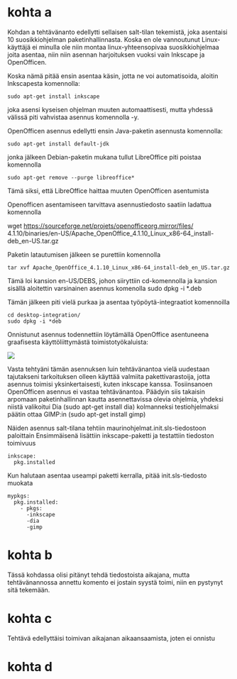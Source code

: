 # kohta a

Kohdan a tehtävänanto edellytti sellaisen salt-tilan tekemistä, joka 
asentaisi 10 suosikkiohjelman paketinhallinnasta. Koska en ole vannoutunut Linux-käyttäjä
ei minulla ole niin montaa linux-yhteensopivaa suosikkiohjelmaa joita asentaa, niin 
niin asennan harjoituksen vuoksi vain Inkscape ja OpenOfficen.

Koska nämä pitää ensin asentaa käsin, jotta ne voi automatisoida, aloitin Inkscapesta 
komennolla:

	sudo apt-get install inkscape
	
joka asensi kyseisen ohjelman muuten automaattisesti, mutta yhdessä välissä piti 
vahvistaa asennus komennolla -y.

OpenOfficen asennus edellytti ensin Java-paketin asennusta komennolla:

	sudo apt-get install default-jdk
	
jonka jälkeen Debian-paketin mukana tullut LibreOffice piti poistaa komennolla 

	sudo apt-get remove --purge libreoffice*
	
Tämä siksi, että LibreOffice haittaa muuten OpenOfficen asentumista

Openofficen asentamiseen tarvittava asennustiedosto saatiin ladattua komennolla

wget https://sourceforge.net/projets/openofficeorg.mirror/files/
4.1.10/binaries/en-US/Apache_OpenOffice_4.1.10_Linux_x86-64_install-deb_en-US.tar.gz

Paketin latautumisen jälkeen se purettiin komennolla

	tar xvf Apache_OpenOffice_4.1.10_Linux_x86-64_install-deb_en_US.tar.gz

Tämä loi kansion en-US/DEBS, johon siiryttiin cd-komennolla ja kansion sisällä
aloitettin varsinainen asennus komenolla sudo dpkg -i *.deb

Tämän jälkeen piti vielä purkaa ja asentaa työpöytä-integraatiot komennoilla

	cd desktop-integration/
	sudo dpkg -i *deb

Onnistunut asennus todennettiin löytämällä OpenOffice asentuneena graafisesta
käyttöliittymästä toimistotyökaluista:

![](https://github.com/BGO792/Palvelintenhallinta/blob/main/kuvat/kuvaopenoffice.png)

Vasta tehtyäni tämän asennuksen luin tehtävänantoa vielä uudestaan tajutakseni
tarkoituksen olleen käyttää valmiita pakettivarastoija, jotta asennus toimisi
yksinkertaisesti, kuten inkscape kanssa. Tosiinsanoen OpenOfficen asennus ei vastaa
tehtävänantoa. Päädyin siis takaisin arpomaan paketinhallinnan kautta asennettavissa
olevia ohjelmia, yhdeksi niistä valikoitui Dia (sudo apt-get install dia)
kolmanneksi testiohjelmaksi päätin ottaa GIMP:in (sudo apt-get install gimp)

Näiden asennus salt-tilana tehtiin maurinohjelmat.init.sls-tiedostoon paloittain
Ensimmäisenä lisättiin inkscape-paketti ja testattiin tiedoston toimivuus

	inkscape:
	  pkg.installed

Kun halutaan asentaa useampi paketti kerralla, pitää init.sls-tiedosto muokata 

	mypkgs:
	  pkg.installed:
	    - pkgs:
	      -inkscape
	      -dia
	      -gimp

# kohta b

Tässä kohdassa olisi pitänyt tehdä tiedostoista aikajana, mutta tehtävänannossa 
annettu komento ei jostain syystä toimi, niin en pystynyt sitä tekemään.

# kohta c

Tehtävä edellyttäisi toimivan aikajanan aikaansaamista, joten ei onnistu

# kohta d

